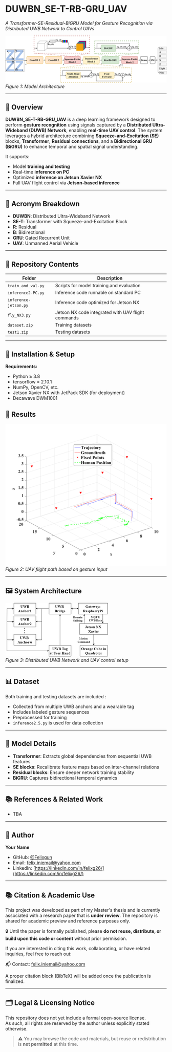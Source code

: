 # DUWBN_SE-T-RB-GRU_UAV  
*A Transformer-SE-Residual-BiGRU Model for Gesture Recognition via Distributed UWB Network to Control UAVs*

![Model Architecture](./SE-T-Res-Bi-GRU%20Diagram1.png)  
*Figure 1: Model Architecture*

---

## 📘 Overview

**DUWBN_SE-T-RB-GRU_UAV** is a deep learning framework designed to perform **gesture recognition** using signals captured by a **Distributed Ultra-Wideband (DUWB) Network**, enabling **real-time UAV control**. The system leverages a hybrid architecture combining  **Squeeze-and-Excitation (SE)** blocks, **Transformer**, **Residual connections**, and a **Bidirectional GRU (BiGRU)** to enhance temporal and spatial signal understanding.

It supports:
- Model **training and testing**
- Real-time **inference on PC**
- Optimized **inference on Jetson Xavier NX**
- Full UAV flight control via **Jetson-based inference**

---

## 🧠 Acronym Breakdown

- **DUWBN**: Distributed Ultra-Wideband Network  
- **SE-T**: Transformer with Squeeze-and-Excitation Block
- **R**: Residual  
- **B**: Bidirectional
- **GRU**: Gated Recurrent Unit  
- **UAV**: Unmanned Aerial Vehicle

---

## 📂 Repository Contents

| Folder | Description |
|--------|-------------|
| `train_and_val.py` | Scripts for model training and evaluation |
| `inference2-PC.py` | Inference code runnable on standard PC |
| `inference-jetson.py` | Inference code optimized for Jetson NX |
| `fly_NX3.py` | Jetson NX code integrated with UAV flight commands |
| `dataset.zip` | Training datasets |
| `test1.zip` | Testing datasets |

---

## 🔧 Installation & Setup

**Requirements:**
- Python ≥ 3.8
- tensorflow = 2.10.1
- NumPy, OpenCV, etc.
- Jetson Xavier NX with JetPack SDK (for deployment)
- Decawave DWM1001




## 🧪 Results

![Flight Result](./flight-path.png)  
*Figure 2: UAV flight path based on gesture input*

---

## 🖼️ System Architecture

![System Setup](./System_diagram.png)  
*Figure 3: Distributed UWB Network and UAV control setup*

---

## 📊 Dataset

Both training and testing datasets are included :
- Collected from multiple UWB anchors and a wearable tag  
- Includes labeled gesture sequences  
- Preprocessed for training
- `inference2.5.py` is used for data collection

---

## 🔬 Model Details

- **Transformer**: Extracts global dependencies from sequential UWB features  
- **SE blocks**: Recalibrate feature maps based on inter-channel relations  
- **Residual blocks**: Ensure deeper network training stability  
- **BiGRU**: Captures bidirectional temporal dynamics

---

## 📚 References & Related Work

- TBA

---

## 👤 Author

**Your Name**  
- GitHub: [@Felixgun](https://github.com/Felixgun)  
- Email: felix.iniemail@yahoo.com  
- LinkedIn: [https://linkedin.com/in/felixg26/](https://linkedin.com/in/felixg26/)

---



## 📚 Citation & Academic Use

This project was developed as part of my Master's thesis and is currently associated with a research paper that is **under review**. The repository is shared for academic preview and reference purposes only.

🔒 Until the paper is formally published, please **do not reuse, distribute, or build upon this code or content** without prior permission.

If you are interested in citing this work, collaborating, or have related inquiries, feel free to reach out:

📬 Contact: felix.iniemail@yahoo.com  

A proper citation block (BibTeX) will be added once the publication is finalized.

---

## 🗂️ Legal & Licensing Notice

This repository does not yet include a formal open-source license.  
As such, all rights are reserved by the author unless explicitly stated otherwise.

> ⚠️ You may browse the code and materials, but reuse or redistribution is **not permitted** at this time.

